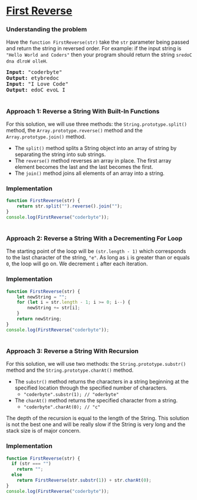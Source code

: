 # [First Reverse](https://www.coderbyte.com/editor/First%20Reverse:JavaScript)

### Understanding the problem

Have the `function FirstReverse(str)` take the `str` parameter being passed and return the string in reversed order. For example: if the input string is `"Hello World and Coders"` then your program should return the string `sredoC dna dlroW olleH`.

<pre>
<b>Input:</b> "coderbyte"
<b>Output:</b> etybredoc
<b>Input:</b> "I Love Code"
<b>Output:</b> edoC evoL I
</pre>
#

### Approach 1: Reverse a String With Built-In Functions

For this solution, we will use three methods: the `String.prototype.split()` method, the `Array.prototype.reverse()` method and the `Array.prototype.join()` method.

- The `split()` method splits a String object into an array of string by separating the string into sub strings.  
- The `reverse()` method reverses an array in place. The first array element becomes the last and the last becomes the first.   
- The `join()` method joins all elements of an array into a string.  

### Implementation

```js
function FirstReverse(str) {
    return str.split("").reverse().join("");
}
console.log(FirstReverse("coderbyte"));
```
#
### Approach 2: Reverse a String With a Decrementing For Loop

The starting point of the loop will be `(str.length - 1)` which corresponds to the last character of the string, `"e"`.
As long as `i` is greater than or equals `0`, the loop will go on. We decrement `i` after each iteration.

### Implementation
```js
function FirstReverse(str) {
    let newString = "";
    for (let i = str.length - 1; i >= 0; i--) {
        newString += str[i];
    }
    return newString;
}
console.log(FirstReverse("coderbyte"));
```
#
### Approach 3: Reverse a String With Recursion

For this solution, we will use two methods: the `String.prototype.substr()` method and the `String.prototype.charAt()` method.

- The `substr()` method returns the characters in a string beginning at the specified location through the specified number of characters.
  - `"coderbyte".substr(1); // "oderbyte"`
- The `charAt()` method returns the specified character from a string.
  - `"coderbyte".charAt(0); // "c"`
 
The depth of the recursion is equal to the length of the String. This solution is not the best one and will be really slow if the String is very long and the stack size is of major concern.

### Implementation

```js
function FirstReverse(str) {
  if (str === "")
    return "";
  else
    return FirstReverse(str.substr(1)) + str.charAt(0);
}
console.log(FirstReverse("coderbyte"));
```
